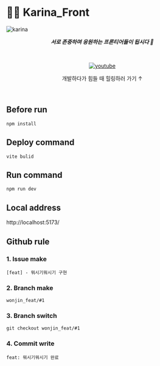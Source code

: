 # 💃🏻 Karina_Front

<img src="https://img.hankyung.com/photo/202507/03.39032136.1.jpg" alt="karina" />

<br />

<p align='center'>
  <i>
    <strong>서로 존중하며 응원하는 프론티어들이 됩시다 🤗</strong>
  </i>
</p>

<br />

<p align='center'>
  <a href="https://youtu.be/OZytLLasceA?si=Zr5bnznALd8Cor2e">
    <img src="https://i.ytimg.com/vi/OZytLLasceA/hq720.jpg" alt="youtube" />
  </a>
  <p align='center'> 개발하다가 힘들 때 힐링하러 가기 ↑ </p>
</p>

<br />

## Before run

`npm install`

## Deploy command
```vite bulid```

## Run command

`npm run dev`

## Local address

http://localhost:5173/

## Github rule

### 1. Issue make

`[feat] - 뭐시기뭐시기 구현`

### 2. Branch make

`wonjin_feat/#1`

### 3. Branch switch

`git checkout wonjin_feat/#1`

### 4. Commit write

`feat: 뭐시기뭐시기 완료`

